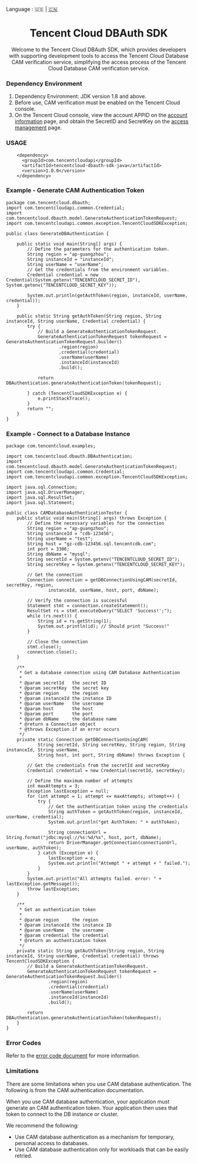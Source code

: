 Language : 🇺🇸 | [🇨🇳](./README.zh-CN.md)
<h1 align="center">Tencent Cloud DBAuth SDK</h1>
<div align="center">
Welcome to the Tencent Cloud DBAuth SDK, which provides developers with supporting development tools to access the Tencent Cloud Database CAM verification service, simplifying the access process of the Tencent Cloud Database CAM verification service.
</div>

### Dependency Environment
1. Dependency Environment: JDK version 1.8 and above.
2. Before use, CAM verification must be enabled on the Tencent Cloud console.
3. On the Tencent Cloud console, view the account APPID on the [account information](https://console.cloud.tencent.com/developer) page, and obtain the SecretID and SecretKey on the [access management](https://console.cloud.tencent.com/cam/capi) page.

### USAGE

```
    <dependency>
      <groupId>com.tencentcloudapi</groupId>
      <artifactId>tencentcloud-dbauth-sdk-java</artifactId>
      <version>1.0.0</version>
    </dependency>
```

### Example - Generate CAM Authentication Token

```
package com.tencentcloud.dbauth;
import com.tencentcloudapi.common.Credential;
import com.tencentcloud.dbauth.model.GenerateAuthenticationTokenRequest;
import com.tencentcloudapi.common.exception.TencentCloudSDKException;

public class GenerateDBAuthentication {

    public static void main(String[] args) {
        // Define the parameters for the authentication token.
        String region = "ap-guangzhou";
        String instanceId = "instanceId";
        String userName = "userName";
        // Get the credentials from the environment variables.
        Credential credential = new Credential(System.getenv("TENCENTCLOUD_SECRET_ID"), System.getenv("TENCENTCLOUD_SECRET_KEY"));

        System.out.println(getAuthToken(region, instanceId, userName, credential));
    }

    public static String getAuthToken(String region, String instanceId, String userName, Credential credential) {
        try {
            // Build a GenerateAuthenticationTokenRequest.
            GenerateAuthenticationTokenRequest tokenRequest = GenerateAuthenticationTokenRequest.builder()
                    .region(region)
                    .credential(credential)
                    .userName(userName)
                    .instanceId(instanceId)
                    .build();

            return DBAuthentication.generateAuthenticationToken(tokenRequest);

        } catch (TencentCloudSDKException e) {
            e.printStackTrace();
        }
        return "";
    }
}
```


### Example - Connect to a Database Instance

```
package com.tencentcloud.examples;

import com.tencentcloud.dbauth.DBAuthentication;
import com.tencentcloud.dbauth.model.GenerateAuthenticationTokenRequest;
import com.tencentcloudapi.common.Credential;
import com.tencentcloudapi.common.exception.TencentCloudSDKException;

import java.sql.Connection;
import java.sql.DriverManager;
import java.sql.ResultSet;
import java.sql.Statement;

public class CAMDatabaseAuthenticationTester {
    public static void main(String[] args) throws Exception {
        // Define the necessary variables for the connection
        String region = "ap-guangzhou";
        String instanceId = "cdb-123456";
        String userName = "test";
        String host = "gz-cdb-123456.sql.tencentcdb.com";
        int port = 3306;
        String dbName = "mysql";
        String secretId = System.getenv("TENCENTCLOUD_SECRET_ID");
        String secretKey = System.getenv("TENCENTCLOUD_SECRET_KEY");

        // Get the connection
        Connection connection = getDBConnectionUsingCAM(secretId, secretKey, region,
                instanceId, userName, host, port, dbName);

        // Verify the connection is successful
        Statement stmt = connection.createStatement();
        ResultSet rs = stmt.executeQuery("SELECT 'Success!';");
        while (rs.next()) {
            String id = rs.getString(1);
            System.out.println(id); // Should print "Success!"
        }

        // Close the connection
        stmt.close();
        connection.close();
    }

    /**
     * Get a database connection using CAM Database Authentication
     *
     * @param secretId   the secret ID
     * @param secretKey  the secret key
     * @param region     the region
     * @param instanceId the instance ID
     * @param userName   the username
     * @param host       the host
     * @param port       the port
     * @param dbName     the database name
     * @return a Connection object
     * @throws Exception if an error occurs
     */
    private static Connection getDBConnectionUsingCAM(
            String secretId, String secretKey, String region, String instanceId, String userName,
            String host, int port, String dbName) throws Exception {

        // Get the credentials from the secretId and secretKey
        Credential credential = new Credential(secretId, secretKey);

        // Define the maximum number of attempts
        int maxAttempts = 3;
        Exception lastException = null;
        for (int attempt = 1; attempt <= maxAttempts; attempt++) {
            try {
                // Get the authentication token using the credentials
                String authToken = getAuthToken(region, instanceId, userName, credential);
                System.out.println("get AuthToken: " + authToken);

                String connectionUrl = String.format("jdbc:mysql://%s:%d/%s", host, port, dbName);
                return DriverManager.getConnection(connectionUrl, userName, authToken);
            } catch (Exception e) {
                lastException = e;
                System.out.println("Attempt " + attempt + " failed.");
            }
        }
        System.out.println("All attempts failed. error: " + lastException.getMessage());
        throw lastException;
    }

    /**
     * Get an authentication token
     *
     * @param region     the region
     * @param instanceId the instance ID
     * @param userName   the username
     * @param credential the credential
     * @return an authentication token
     */
    private static String getAuthToken(String region, String instanceId, String userName, Credential credential) throws TencentCloudSDKException {
        // Build a GenerateAuthenticationTokenRequest.
        GenerateAuthenticationTokenRequest tokenRequest = GenerateAuthenticationTokenRequest.builder()
                .region(region)
                .credential(credential)
                .userName(userName)
                .instanceId(instanceId)
                .build();

        return DBAuthentication.generateAuthenticationToken(tokenRequest);
    }
}
```

### Error Codes
Refer to the [error code document](https://cloud.tencent.com/document/product/598/33168) for more information.

### Limitations

There are some limitations when you use CAM database authentication. The following is from the CAM authentication
documentation.

When you use CAM database authentication, your application must generate an CAM authentication token. Your application
then uses that token to connect to the DB instance or cluster.

We recommend the following:

* Use CAM database authentication as a mechanism for temporary, personal access to databases.
* Use CAM database authentication only for workloads that can be easily retried.